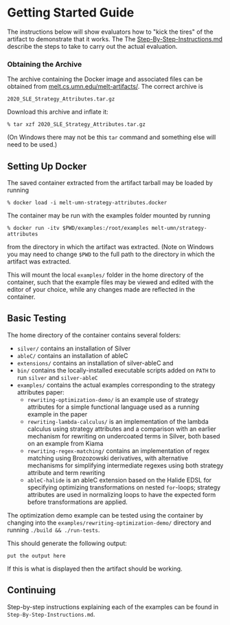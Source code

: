 # Getting Started Guide

The instructions below will show evaluators how to "kick the tires" of
the artifact to demonstrate that it works.  The The
[Step-By-Step-Instructions.md](Step-By-Step-Instructions.md) describe
the steps to take to carry out the actual evaluation.

### Obtaining the Archive

The archive containing the Docker image and associated files can be
obtained from
[melt.cs.umn.edu/melt-artifacts/](http://melt.cs.umn.edu/melt-artifacts/).
The correct archive is
```
2020_SLE_Strategy_Attributes.tar.gz
```
Download this archive and inflate it:
```
% tar xzf 2020_SLE_Strategy_Attributes.tar.gz
```
(On Windows there may not be this ``tar`` command and something else
will need to be used.)


## Setting Up Docker

The saved container extracted from the artifact tarball may be loaded by running
```
% docker load -i melt-umn-strategy-attributes.docker
```

The container may be run with the examples folder mounted by running
```
% docker run -itv $PWD/examples:/root/examples melt-umn/strategy-attributes
```
from the directory in which the artifact was extracted.  (Note on Windows you may
need to change `$PWD` to the full path to the directory in which the artifact
was extracted.

This will mount the local `examples/` folder in the home directory of the container,
such that the example files may be viewed and edited with the editor of your choice,
while any changes made are reflected in the container.

## Basic Testing

The home directory of the container contains several folders:
* `silver/` contains an installation of Silver
* `ableC/` contains an installation of ableC
* `extensions/` contains an installation of silver-ableC and 
* `bin/` contains the locally-installed executable scripts added on `PATH` to run `silver` and `silver-ableC`
* `examples/` contains the actual examples corresponding to the strategy attributes paper:
  * `rewriting-optimization-demo/` is an example use of strategy attributes for a simple functional language used as a running example in the paper
  * `rewriting-lambda-calculus/` is an implementation of the lambda calculus using strategy attributes and a comparison with an earlier mechanism for rewriting on undercoated terms in Silver, both based on an example from Kiama
  * `rewriting-regex-matching/` contains an implementation of regex matching using Brozozowski derivatives, with alternative mechanisms for simplifying intermediate regexes using both strategy attribute and term rewriting
  * `ableC-halide` is an ableC extension based on the Halide EDSL for specifying optimizing transformations on nested `for`-loops; strategy attributes are used in normalizing loops to have the expected form before transformations are applied.

The optimization demo example can be tested using the container by changing into
the `examples/rewriting-optimization-demo/` directory and running `./build && ./run-tests`.

This should generate the following output:
```
put the output here
```
If this is what is displayed then the artifact should be working.

## Continuing

Step-by-step instructions explaining each of the examples can be found in `Step-By-Step-Instructions.md`.
